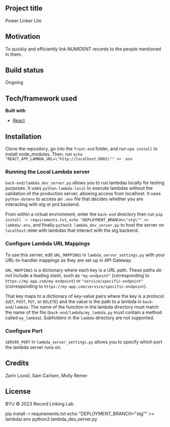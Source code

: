 ## Project title

Power Linker Lite

## Motivation

To quickly and efficiently link NUMIDENT records to the people mentioned in them.

## Build status

Ongoing

## Tech/framework used

<b>Built with</b>

- [React](https://reactjs.org/)

## Installation

Clone the repository, go into the `front-end` folder, and run `npm install` to install node_modules. Then, run `echo "REACT_APP_LAMBDA_URL=\"http://localhost:8001\"" >> .env`

### Running the Local Lambda server
`back-end/lambda_dev_server.py` allows you to run lambdas locally for testing purposes. It uses `python-lambda-local` to execute lambdas without the validation of the production server, allowing access from localhost. It uses `python-dotenv` to access an `.env` file that decides whether you are interacting with stg or prd backend. 

From within a virtual environment, enter the `back-end` directory then run `pip install -r requirements.txt`, `echo "DEPLOYMENT_BRANCH=\"stg\"" >> lambda/.env`, and finally  `python3 lambda_dev_server.py` to host the server on `localhost:8000` with lambdas that interact with the stg backend.

### Configure Lambda URL Mappings
To use this server, edit `URL_MAPPINGS` in `lambda_server_settings.py` with your URL-to-handler mappings as they are set up in API Gateway. 

`URL_MAPPINGS` is a dictionary where each key is a URL path. These paths *do not* include a leading slash, such as `"my-endpoint"` (corresponding to `https://my-app.com/my-endpoint`) or `"service/specific-endpoint"` (corresponding to `https://my-app.com/service/specific-endpoint`). 

That key maps to a dictionary of key-value pairs where the key is a protocol (`GET`, `POST`, `PUT`, or `DELETE`) and the value is the path to a lambda in `back-end/lambda`. The name of the function in the lambda directory must match the name of the file (`back-end/lambda/my_lambda.py` must contain a method called `my_lambda`). Subfolders in the `lambda` directory are not supported.

### Configure Port
`SERVER_PORT` in `lambda_server_settings.py` allows you to specify which port the lambda server runs on.

## Credits

Zarin Loosli, Sam Carlsen, Molly Remer

## License

BYU © 2023 Record Linking Lab

pip install -r requirements.txt 
echo "DEPLOYMENT_BRANCH=\"stg\"" >> lambda/.env
python3 lambda_dev_server.py